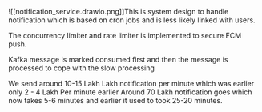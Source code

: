 ![[notification_service.drawio.png]]This is system design to handle notification which is based on cron jobs and is less likely linked with users.

The concurrency limiter and rate limiter is implemented to secure FCM push.

Kafka message is marked consumed first and then the message is processed to cope with the slow processing

We send around 10-15 Lakh Lakh notification per minute which was earlier only 2 - 4 Lakh Per minute earlier
Around 70 Lakh notification goes which now takes 5-6 minutes and earlier it used to took 25-20 minutes.



